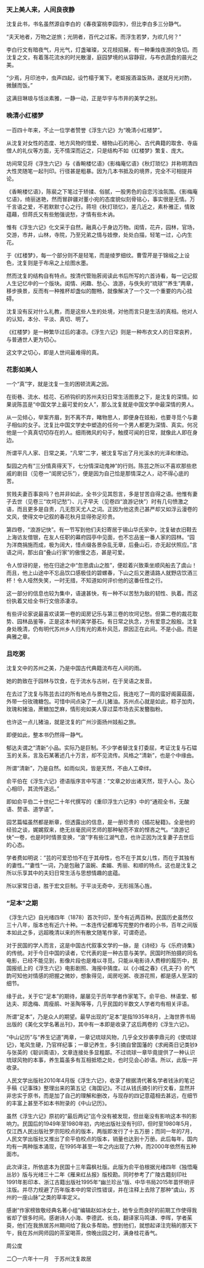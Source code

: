 ### 天上美人来，人间良夜静

沈复此书，书名虽然源自李白的《春夜宴桃李园序》，但比李白多三分静气。

“夫天地者，万物之逆旅；光阴者，百代之过客。而浮生若梦，为欢几何？”

李白行文有暗夜气，月光气，灯盏璀璨，又花枝招展，有一种秉烛夜游的急切。而沈复之文，有着落花流水的时光散漫，庭园梦境的从容静寂，与布衣蔬食的晨光之美。

“少焉，月印池中，虫声四起，设竹榻于篱下。老妪报酒温饭熟，遂就月光对酌，微醺而饭。”

这满目琳琅与恬淡素雅，一静一动，正是华宇与市井的美学之别。

### 晚清小红楼梦

一百四十年来，不止一位学者赞誉《浮生六记》为“晚清小红楼梦”。

从沈复对女性的态度、地方风物的惜爱、植物山石的用心、古代典籍的取舍、寺庙僧人的礼仪等方面，无不情深而近之，只是结构不如《红楼梦》繁复、庞大。

坊间常见将《浮生六记》与《香畹楼忆语》《影梅庵忆语》《秋灯琐忆》并称明清四大性灵随笔一起刊印。行径甚是粗暴。因为几本书抵及的境界，完全不可相提并论。

《香畹楼忆语》，陈裴之下笔过于矫揉、俗腻，一股男色的自恋污浊氛围。《影梅庵忆语》，绮丽迷艳，然而冒辟疆对董小宛的态度貌似刻骨铭心，事实很是无情。万千言语之爱，不若默默寸心之行。蒋坦《秋灯琐忆》，差几近之，素朴雅正，情致蕴藉，但蒋氏又有些勉强说愁，才情有些木讷。

惟有《浮生六记》化文采于自然，融真心于身边万物。闺情，花卉，园林，官场，交游，市井，山林，寺院，乃至兄弟之情与妓僚，处处白描，轻笔一过，心内生花。

于《红楼梦》，每一个部分则不是轻笔，而是绫罗细纹。曹雪芹是于锦缎之上设色，沈复则是于布帛之上绘图水墨。

然而沈复的结构自有特点。按清代管贻葄阅读此书后所写的六首诗看，每一记记叙人生记忆中的一个版块。闺情、闲趣、愁心、浪游，与佚失的“琉球”“养生”两章，移步换景，反而有一种推杯却盏似的酣畅，就像解决了一个又一个重要的内心挂碍。

沈复没有反对什么礼教，而是这些人生的处境，对他而言只是生活的真相。他对人的认知，本分、平淡、真切、明了。

《红楼梦》是一种繁华过后的凄凉。《浮生六记》则是一种布衣文人的日常哀矜，与普通世人更为切心。

这文字之切心，即是人世间最难得的真。

### 花影如美人

一个“真”字，就是沈复一生的困顿流离之因。

在街巷、流水、桂花、石桥钩织的苏州夫妇日常生活图景之下，是沈复的深情。如果说陈芸是“中国文学上最可爱的女人”，那么沈复就是中国文学中最深情的男人。

从一见倾心，举案齐眉，到不离不弃，睹物思人，即便身在妓船，也要寻觅个与妻子相似的女子。沈复比中国文学史中塑造的任何一个男人都更为深情、真实。何况他是一个真真切切存在的人。细雨微风的句子，触摸可闻的日常，就像此人即在身边。

所谓平凡人家、日常之美，“凡常”二字，被沈复写出了月光溪水的光泽和律动。

梨园之内有“三分情真得天下，七分情深动鬼神”的行则。陈芸之所以不喜欢那些悲戚的剧目（见卷一“闺房记乐”），便是因为自己恰是那情深之人，动不得心底的苦。

贫贱夫妻百事哀吗？也并非如此，全书少见其怨言，多是甘苦自得之语。他惟有妻子去世（见卷三“坎坷记愁”）、儿子早夭（见卷四“浪游记快”）时有几句愤激之语，而且更多是自责，几无怨天尤人之词。正因为他这责己甚严却又如浮云漫卷的文风，使得文中记叙的春花秋月显得弥足珍贵。

第四卷，“浪游记快”。有一节写到他们夫妇寄居于锡山华氏家中，沈复破衣旧鞋去上海访友借银，在友人任职的幕府园亭中见面，也不忘品鉴一番人家的园林。“园为洋商捐施而成，极为阔大，惜点缀各景杂乱无章，后叠山石，亦无起伏照应。”言语之间，那出自“叠山行家”的傲慢之态，甚是可爱。

令人惊讶的是，他在归途之中“忽思虞山之胜”，便趁着兴致乘坐顺风船去了虞山！而且，他上山途中不忘品饮口感极佳的碧螺春，下山之后又邀请路人就野店饮酒三杯！令人哑然失笑，一时无措，不知道如何评价他的这番任性之行。

这一部分的信息也较为集中，语速甚快，有一种不以苦愁为敌的韧性、执着。而这份执着又给全书行文倍添凄凉。

有些评论家说最喜欢读第一卷的闺房记乐与第三卷的坎坷记愁。但第二卷的裁花取势、园林品鉴等，正是这本书的美学基石。有日常之执念，方有爱意之殷殷。沈复身处晚清，仍有明代苏州乡人归有光的素朴风范，原因正在此间。不是小品，而是典雅之章。

### 且吃粥

沈复文中的苏州之美，乃是中国古代典籍流布在人间的雨。

她的韵致在于园林与饮食，在于流水与古树，在于吴语之发音。

在去过了沈复与陈芸去过的所有地点与景物之后，我连吃了一周的蛮好阁菌菇面，外带一份玫瑰糖包。可惜中间点染了一点儿猪油。苏州点心就是如此，粽子加肉，玫瑰和猪油，蔗糖加芝麻，情形宛如美人穿过菜市场去买发簪脂粉。

也许这一点儿猪油，就是沈复的广州沙面扬州妓船之旅。

即便如此，整本书仍然得一静气。

郁达夫谓之“清新”小品。实际乃是巨制。不少学者替沈复打委屈，考证沈复与石韫玉的关系，言及石某著述几十万言，却不见流传。风格之“清新”，也是个中缘由。

所谓“清新”，乃是自然。如雨似风，皆是天然，不由人工牵绊。

俞平伯在《浮生六记》德语版序言中写道：“文章之妙出诸天然，现于人心。及心心相印，其流传遂远。”

即如俞平伯二十世纪二十年代撰写的《重印浮生六记序》中的“通观全书，无酸语、赘语、道学语”。

园艺篇幅虽然都是断章，但透露出的信息，是一册珍贵的《插花秘籍》。全是他的经验之谈，娓娓叙来，绝无丝毫民间艺师的那种秘而不宣的悭吝之气。“浪游记快”一卷，也是时时情景变换，“浪”字有些江湖气息，也许正因为沈复妻子去世后的心态。

学者费如明说：“芸的可爱恐怕不在于其母性，也不在于其女儿性，而在于其独有的妻性。”“妻性”一词，乃是包融了温婉、柔媚、秀丽、和顺的特点。这也是沈复之所以乐享其中的夫妇日常生活与思想情趣的底蕴。

所以家常日语，胜于宏文巨制。于平淡无奇中，无形摇荡心旌。

### “足本”之期

《浮生六记》自光绪四年（1878）首次刊印，至今有近两百种。民国历史虽然仅三十八年，版本也有近六十种。一本连传记都难写完整的作者的小书，百年之间版本如此之多，远超晚清以来的所有散文随笔作家，可谓奇迹。

对于民国的学人而言，这是中国古代叙事文学的一脉，是《诗经》与《乐府诗集》的传统。对于今日中国的读者，它代表的是一种古意与美学。民国时所拍摄的同名电影，已经不能见到，影像片段也是难以寻觅。只能从电影诗人费穆的履历中，民国报纸上的《浮生六记》电影剧照、海报中猜度。以《小城之春》《孔夫子》的气韵可知他对情感的把握之微妙，想象得见，闺房吃粥、夜游花照，都是感人至深的细节。

缘于此，关于它“足本”的期待，屡屡见于历年学者作家笔下。俞平伯、林语堂、郁达夫、郑逸梅、周瘦鹃、叶圣陶等等，几乎民国的半数文人学者均有相关评语。

所谓“足本”，乃是众人的期望。最早出现的“足本”是指1935年8月，上海世界书局出版的《美化文学名著丛刊》，其中有一本即是收录了这后两卷的《浮生六记》。

“中山记历”与“养生记道”两章，一章记琉球风物，几乎全文抄袭李鼎元的《使琉球记》，笔风生硬，乃官样纪事；一章记养生，多引摘自曾国藩的《求阙斋日记类钞》与张英的《聪训斋语》，文章连接处多显粗鄙。不过琉球一章毕竟提供了一种认识琉球风物的本事，养生篇虽多有互相抵牾之处，也时见会心妙语。所以，此版一并收录。

人民文学出版社2010年4月版《浮生六记》，收录了根据清代著名学者钱泳的笔记手稿《记事珠》整理出来的第五记《海国记》。不过从钱氏摘引的行文看，显然并非忠实于原书，而是加了自己的理解和删改，与现存的四记意蕴相去甚远，在细节的丰富上甚至不如本书附录的《中山记历》。

虽然《浮生六记》原初的“最后两记”迄今没有被发现，但丝毫没有影响这本书的影响力。民国后的1949年至1980年初，内地出版社没有刊印，但时至1980年5月，仅江西人民出版社罗宗阳校点的版本，两版即发行了十五万册；而同一年的7月，人民文学出版社又推出了俞平伯校点的版本，销量也达到十万册。此后每年，国内均有一两种版本涌现，在1995年甚至一年之内出现了六种，而2000年依然有五种面市。

此次译注，所依底本为民国十三年霜枫社版。此版为俞平伯根据光绪四年《独悟庵丛钞》版与光绪三十二年《雁来红丛报》版校勘。同时参考了广陵古籍刻印社1991年影印本、浙江古籍出版社1995年“幽兰珍丛”版、中华书局2015年苗怀明评注版。并尽力规避了历年版本中的常识性错误，并在注释上去除了那种“虞山，苏州的一座山脉”之类的草率定义。

感谢“作家榜致敬经典名著小组”编辑赵如冰女士，她专业而良好的前期工作使得我省却了很多时间。感谢诗人小海、李德武、长岛，翻译家马鸣谦、李晖，学者茱萸，他们在我旅居苏州期间给了我众多帮助。想到他们，就想起译注完稿的那天下午，我在苏州网师园的茶室喝茶，傍晚出园之时，满身桂花香气。

周公度

二〇一六年十一月　于苏州沈复故居